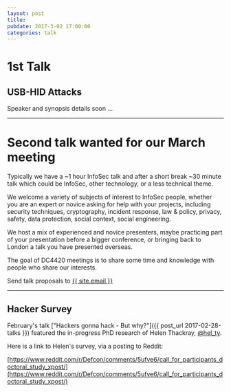 ```yaml
---
layout: post
title: 
pubdate: 2017-3-02 17:00:00
categories: talk
---
```


# 1st Talk

##  USB-HID Attacks

Speaker and synopsis details soon ...

<hr>

# Second talk wanted for our March meeting

Typically we have a ~1 hour InfoSec talk and after a short break ~30 minute talk which could be InfoSec, other technology, or a less technical theme.

We welcome a variety of subjects of interest to InfoSec people, whether you are an expert or novice asking for help with your projects, including security techniques, cryptography, incident response, law & policy, privacy, safety, data protection, social context, social engineering.

We host a mix of experienced and novice presenters, maybe practicing part of your presentation before a bigger conference, or bringing back to London a talk you have presented overseas.

The goal of DC4420 meetings is to share some time and knowledge with people who share our interests.

Send talk proposals to <a href="mailto:{{ site.email }}">{{ site.email }}</a>

<hr>

## Hacker Survey 

February's talk ["Hackers gonna hack - But why?"]({{ post_url 2017-02-28-talks }}) featured the in-progress PhD research of Helen Thackray, [@hel_ty](https://twitter.com/hel_ty).

Here is a link to Helen's survey, via a posting to Reddit:

[https://www.reddit.com/r/Defcon/comments/5ufve6/call_for_participants_doctoral_study_xpost/](https://www.reddit.com/r/Defcon/comments/5ufve6/call_for_participants_doctoral_study_xpost/)



